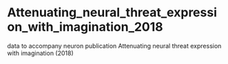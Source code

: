 # Attenuating_neural_threat_expression_with_imagination_2018
data to accompany neuron publication Attenuating neural threat expression with imagination (2018)
